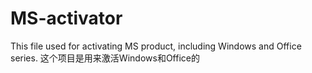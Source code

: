 # MS-activator
This file used for activating MS product, including Windows and Office series.
这个项目是用来激活Windows和Office的
